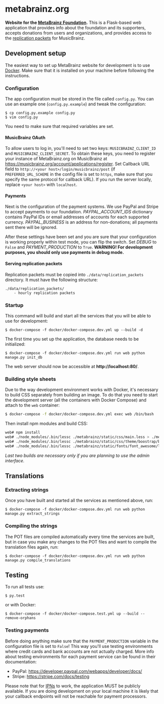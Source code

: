 # metabrainz.org

**Website for the [MetaBrainz Foundation](https://metabrainz.org/).** This is
a Flask-based web application that provides info about the foundation and its
supporters, accepts donations from users and organizations, and provides
access to the [replication packets](https://musicbrainz.org/doc/Replication_Mechanics)
for MusicBrainz.


## Development setup

The easiest way to set up MetaBrainz website for development is to use
[Docker](https://www.docker.com/). Make sure that it is installed on your
machine before following the instructions.

### Configuration

The app configuration must be stored in the file called `config.py`.
You can use an example one (`config.py.example`) and tweak the
configuration:

    $ cp config.py.example config.py
    $ vim config.py

You need to make sure that required variables are set.

#### MusicBrainz OAuth

To allow users to log in, you'll need to set two keys: ``MUSICBRAINZ_CLIENT_ID``
and ``MUSICBRAINZ_CLIENT_SECRET``. To obtain these keys, you need to register
your instance of MetaBrainz.org on MusicBrainz at
https://musicbrainz.org/account/applications/register. Set Callback URL field
to ``http://<your host>/login/musicbrainz/post`` (if ``PREFERRED_URL_SCHEME``
in the config file is set to ``https``, make sure that you specify the same
protocol for callback URL). If you run the server locally, replace ``<your host>``
with ``localhost``.

#### Payments

Next is the configuration of the payment systems. We use PayPal and Stripe to accept
payments to our foundation. *PAYPAL_ACCOUNT_IDS* dictionary contains PayPal IDs or
email addresses of accounts for each supported currency. *PAYPAL_BUSINESS* is
an address for non-donations; all payments sent there will be ignored.

After these settings have been set and you are sure that your configuration
is working properly within test mode, you can flip the switch. Set *DEBUG* to
``False`` and *PAYMENT_PRODUCTION* to ``True``. **WARNING! For development
purposes, you should only use payments in debug mode.**

#### Serving replication packets

Replication packets must be copied into ``./data/replication_packets`` directory.
It must have the following structure:
```
./data/replication_packets/
    - hourly replication packets
```

### Startup

This command will build and start all the services that you will be able to
use for development:

    $ docker-compose -f docker/docker-compose.dev.yml up --build -d

The first time you set up the application, the database needs to be initialized:

    $ docker-compose -f docker/docker-compose.dev.yml run web python manage.py init_db

The web server should now be accessible at **http://localhost:80/**.


### Building style sheets

Due to the way development environment works with Docker, it's necessary to build CSS
separately from building an image. To do that you need to start the development server
(all the containers with Docker Compose) and attach to the `web` container:
```bash
$ docker-compose -f docker/docker-compose.dev.yml exec web /bin/bash
```

Then install npm modules and build CSS:
```bash
web# npm install
web# ./node_modules/.bin/lessc ./metabrainz/static/css/main.less > ./metabrainz/static/css/main.css
web# ./node_modules/.bin/lessc ./metabrainz/static/css/theme/boostrap/boostrap.less > ./metabrainz/static/css/theme/boostrap/boostrap.css
web# ./node_modules/.bin/lessc ./metabrainz/static/fonts/font_awesome/less/font-awesome.less > ./metabrainz/static/fonts/font_awesome/less/font-awesome.css
```

*Last two builds are necessary only if you are planning to use the admin interface.*


## Translations

### Extracting strings

Once you have built and started all the services as mentioned above, run:

`$ docker-compose -f docker/docker-compose.dev.yml run web python manage.py extract_strings`

### Compiling the strings

The POT files are compiled automatically every time the services are built, but in case you make any changes to the POT files
and want to compile the translation files again, run:

`$ docker-compose -f docker/docker-compose.dev.yml run web python manage.py compile_translations`


## Testing

To run all tests use:

    $ py.test
    
or with Docker:

    $ docker-compose -f docker/docker-compose.test.yml up --build --remove-orphans

### Testing payments

Before doing anything make sure that the `PAYMENT_PRODUCTION` variable in
the configuration file is set to `False`! This way you'll use testing environments
where credit cards and bank accounts are not actually charged. More info about
testing environments for each payment service can be found in their documentation:

* PayPal: https://developer.paypal.com/webapps/developer/docs/
* Stripe: https://stripe.com/docs/testing

Please note that for [IPNs](https://en.wikipedia.org/wiki/Instant_payment_notification)
to work, the application MUST be publicly available. If you are doing development
on your local machine it is likely that your callback endpoints will not be
reachable for payment processors.
